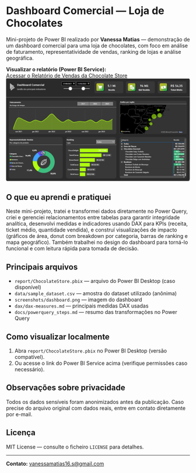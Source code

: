 
# Dashboard Comercial — Loja de Chocolates

Mini-projeto de Power BI realizado por **Vanessa Matias** — demonstração de um dashboard comercial para uma loja de chocolates, com foco em análise de faturamento, representatividade de vendas, ranking de lojas e análise geográfica.

**Visualizar o relatório (Power BI Service):**  
[Acessar o Relatório de Vendas da Chocolate Store](https://app.powerbi.com/viewr=eyJrIjoiMmFmOTk4NjYtNDdiZS00NmJkLTg2ODQtNTEwZDg0YjdmMzRlIiwidCI6IjRhMjJmMTE2LTUxY2UtNGZlMy1hZWFhLTljNDYxNDNkMDg4YiJ9)
![Dashboard do Projeto](https://raw.githubusercontent.com/Vanessa-Matias/powerbi-chocolate-store/main/img/Captura%20de%20tela%202025-08-09%20140134.png)

## O que eu aprendi e pratiquei
Neste mini-projeto, tratei e transformei dados diretamente no Power Query, criei e gerenciei relacionamentos entre tabelas para garantir integridade analítica, desenvolvi medidas e indicadores usando DAX para KPIs (receita, ticket médio, quantidade vendida), e construí visualizações de impacto (gráficos de área, donut com breakdown por categoria, barras de ranking e mapa geográfico). Também trabalhei no design do dashboard para torná-lo funcional e com leitura rápida para tomada de decisão.

## Principais arquivos
- `report/ChocolateStore.pbix` — arquivo do Power BI Desktop (caso disponível)
- `data/sample_dataset.csv` — amostra do dataset utilizado (anônima)
- `screenshots/dashboard.png` — imagem do dashboard
- `dax/dax-measures.md` — principais medidas DAX usadas
- `docs/powerquery_steps.md` — resumo das transformações no Power Query

## Como visualizar localmente
1. Abra `report/ChocolateStore.pbix` no Power BI Desktop (versão compatível).
2. Ou acesse o link do Power BI Service acima (verifique permissões caso necessário).

## Observações sobre privacidade
Todos os dados sensíveis foram anonimizados antes da publicação. Caso precise do arquivo original com dados reais, entre em contato diretamente por e-mail.

## Licença
MIT License — consulte o ficheiro `LICENSE` para detalhes.

---

**Contato:** vanessamatias16.s@gmail.com 
